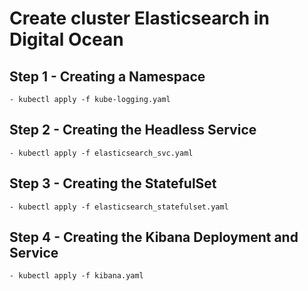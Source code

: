 # Create cluster Elasticsearch in Digital Ocean

## Step 1 - Creating a Namespace
```
- kubectl apply -f kube-logging.yaml
```
## Step 2 - Creating the Headless Service
```
- kubectl apply -f elasticsearch_svc.yaml
```
## Step 3 - Creating the StatefulSet
```
- kubectl apply -f elasticsearch_statefulset.yaml
```

## Step 4 - Creating the Kibana Deployment and Service
```
- kubectl apply -f kibana.yaml
```
